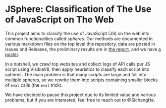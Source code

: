 # JSphere: Classification of The Use of JavaScript on The Web

This project aims to classify the use of JavaScript (JS) on
the web into common functionalities called *spheres*.
Our methods are documented in various markdown files on
the top level this repository, data are posted in Issues and Releases,
the preliminary results are in [the
report](https://github.com/SichangHe/JSphere/releases/download/final-report/jsphere_final_report_11221845.pdf),
and we have [a
poster](https://github.com/SichangHe/JSphere/releases/download/poster/JSphere.CSci.651.Poster.pdf).

In a nutshell, we crawl top websites and collect logs of
API calls per JS script using VisibleV8, then apply heuristics to
classify each script into spheres.
The main problem is that many scripts are large and fall into multiple spheres,
so we rewrite them into scripts containing smaller blocks of `eval` calls
(the `eval` trick).

We have decided to pause this project due to its limited value and
various problems, but if you are interested, feel free to reach out to
@SichangHe.
